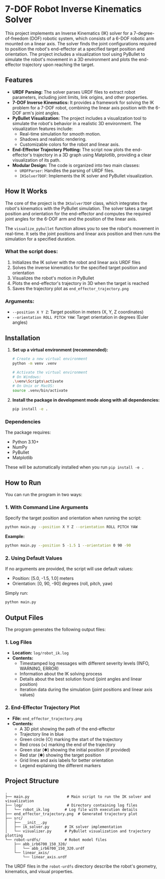 # 7-DOF Robot Inverse Kinematics Solver

This project implements an Inverse Kinematics (IK) solver for a 7-degree-of-freedom (DOF) robotic system, which consists of a 6-DOF robotic arm mounted on a linear axis. The solver finds the joint configurations required to position the robot's end-effector at a specified target position and orientation. The project includes a visualization tool using PyBullet to simulate the robot's movement in a 3D environment and plots the end-effector trajectory upon reaching the target.

## Features

-   **URDF Parsing:** The solver parses URDF files to extract robot parameters, including joint limits, link origins, and other properties.
-   **7-DOF Inverse Kinematics:** It provides a framework for solving the IK problem for a 7-DOF robot, combining the linear axis position with the 6-DOF arm's joint angles.
-   **PyBullet Visualization:** The project includes a visualization tool to simulate the robot's behavior in a realistic 3D environment. The visualization features include:
    -   Real-time simulation for smooth motion.
    -   Shadows and realistic rendering.
    -   Customizable colors for the robot and linear axis.
-   **End-Effector Trajectory Plotting:** The script now plots the end-effector's trajectory in a 3D graph using Matplotlib, providing a clear visualization of its path.
-   **Modular Design:** The code is organized into two main classes:
    -   `URDFParser`: Handles the parsing of URDF files.
    -   `IKSolver7DOF`: Implements the IK solver and PyBullet visualization.

## How It Works

The core of the project is the `IKSolver7DOF` class, which integrates the robot's kinematics with the PyBullet simulation. The solver takes a target position and orientation for the end-effector and computes the required joint angles for the 6-DOF arm and the position of the linear axis.

The `visualize_pybullet` function allows you to see the robot's movement in real-time. It sets the joint positions and linear axis position and then runs the simulation for a specified duration.


### What the script does:
1. Initializes the IK solver with the robot and linear axis URDF files
2. Solves the inverse kinematics for the specified target position and orientation
3. Visualizes the robot's motion in PyBullet
4. Plots the end-effector's trajectory in 3D when the target is reached
5. Saves the trajectory plot as `end_effector_trajectory.png`

### Arguments:
- `--position X Y Z`: Target position in meters (X, Y, Z coordinates)
- `--orientation ROLL PITCH YAW`: Target orientation in degrees (Euler angles)

## Installation

1. **Set up a virtual environment (recommended):**
   ```bash
   # Create a new virtual environment
   python -m venv .venv
   
   # Activate the virtual environment
   # On Windows:
   .\venv\Scripts\activate
   # On Unix or MacOS:
   source .venv/bin/activate
   ```

2. **Install the package in development mode along with all dependencies:**
   ```bash
   pip install -e .
   ```

### Dependencies

The package requires:
- Python 3.10+
- NumPy
- PyBullet
- Matplotlib

These will be automatically installed when you run `pip install -e .`

## How to Run

You can run the program in two ways:

### 1. With Command Line Arguments
Specify the target position and orientation when running the script:
```bash
python main.py --position X Y Z --orientation ROLL PITCH YAW
```

**Example:**
```bash
python main.py --position 5 -1.5 1 --orientation 0 90 -90
```

### 2. Using Default Values
If no arguments are provided, the script will use default values:
- Position: [5.0, -1.5, 1.0] meters
- Orientation: [0, 90, -90] degrees (roll, pitch, yaw)

Simply run:
```bash
python main.py
```

## Output Files

The program generates the following output files:

### 1. Log Files
- **Location:** `log/robot_ik.log`
- **Contents:**
  - Timestamped log messages with different severity levels (INFO, WARNING, ERROR)
  - Information about the IK solving process
  - Details about the best solution found (joint angles and linear position)
  - Iteration data during the simulation (joint positions and linear axis values)

### 2. End-Effector Trajectory Plot
- **File:** `end_effector_trajectory.png`
- **Contents:**
  - A 3D plot showing the path of the end-effector
  - Trajectory line in blue
  - Green circle (○) marking the start of the trajectory
  - Red cross (×) marking the end of the trajectory
  - Green star (✱) showing the initial position (if provided)
  - Red star (✱) showing the target position
  - Grid lines and axis labels for better orientation
  - Legend explaining the different markers

## Project Structure

```
.
├── main.py                 # Main script to run the IK solver and visualization
├── log/                    # Directory containing log files
│   └── robot_ik.log       # Log file with execution details
├── end_effector_trajectory.png  # Generated trajectory plot
├── src/
│   ├── __init__.py
│   ├── ik_solver.py       # IK solver implementation
│   └── visualizer.py      # PyBullet visualization and trajectory plotting
└── robot-urdfs/           # Robot model files
    ├── abb_irb6700_150_320/
    │   └── abb_irb6700_150_320.urdf
    └── linear_axis/
        └── linear_axis.urdf
```

The URDF files in the `robot-urdfs` directory describe the robot's geometry, kinematics, and visual properties.
